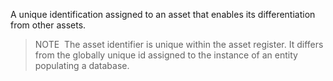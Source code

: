A unique identification assigned to an asset that enables its differentiation from other assets.

> NOTE&nbsp; The asset identifier is unique within the asset register. It differs from the globally unique id assigned to the instance of an entity populating a database.

